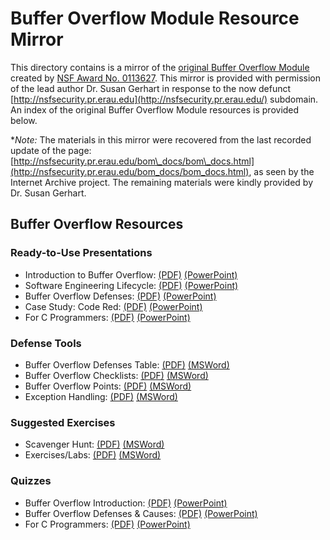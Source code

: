 # Buffer Overflow Module Resource Mirror


This directory contains is a mirror of the [original Buffer Overflow Module](http://nsfsecurity.pr.erau.edu/bom/) created by [NSF Award No. 0113627](http://www.nsf.gov/awardsearch/showAward?AWD_ID=0113627). This mirror is provided with permission of the lead author Dr. Susan Gerhart in response to the now defunct [http://nsfsecurity.pr.erau.edu](http://nsfsecurity.pr.erau.edu/) subdomain. An index of the original Buffer Overflow Module resources is provided below.

**Note:* The materials in this mirror were recovered from the last recorded update of the page: [http://nsfsecurity.pr.erau.edu/bom\_docs/bom\_docs.html](http://nsfsecurity.pr.erau.edu/bom_docs/bom_docs.html), as seen by the Internet Archive project. The remaining materials were kindly provided by Dr. Susan Gerhart.

## Buffer Overflow Resources

### Ready-to-Use Presentations

- Introduction to Buffer Overflow: [(PDF)](BODefensesTable.pdf) [(PowerPoint)](BODefensesTable.ppt)
- Software Engineering Lifecycle: [(PDF)](BO_SE_Lifecycle.pdf) [(PowerPoint)](BO_SE_Lifecycle.ppt)
- Buffer Overflow Defenses: [(PDF)](BODefenses.pdf) [(PowerPoint)](BODefenses.ppt)
- Case Study: Code Red: [(PDF)](CaseStudyCodeRed.pdf) [(PowerPoint)](CaseStudyCodeRed.ppt)
- For C Programmers: [(PDF)](ForCProgrammers.pdf) [(PowerPoint)](ForCProgrammers.ppt)

###  Defense Tools

- Buffer Overflow Defenses Table: [(PDF)](TODO) [(MSWord)](TODO)
- Buffer Overflow Checklists: [(PDF)](TODO) [(MSWord)](TODO)
- Buffer Overflow Points: [(PDF)](TODO) [(MSWord)](TODO)
- Exception Handling: [(PDF)](TODO) [(MSWord)](TODO)

###  Suggested Exercises

- Scavenger Hunt: [(PDF)](TODO) [(MSWord)](TODO)
- Exercises/Labs: [(PDF)](TODO) [(MSWord)](TODO)

### Quizzes

- Buffer Overflow Introduction: [(PDF)](TODO) [(PowerPoint)](TODO)
- Buffer Overflow Defenses & Causes: [(PDF)](TODO) [(PowerPoint)](TODO)
- For C Programmers: [(PDF)](TODO) [(PowerPoint)](TODO)
